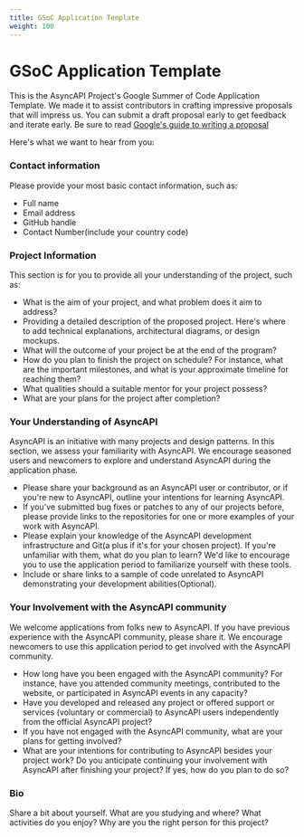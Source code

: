 ```yaml
---
title: GSoC Application Template
weight: 100
---
```


# GSoC Application Template

This is the AsyncAPI Project's Google Summer of Code Application Template. We made it to assist contributors in crafting impressive proposals that will impress us. You can submit a draft proposal early to get feedback and iterate early. Be sure to read [Google's guide to writing a proposal](https://google.github.io/gsocguides/student/writing-a-proposal)

Here's what we want to hear from you:

### Contact information

Please provide your most basic contact information, such as:
- Full name
- Email address
- GitHub handle
- Contact Number(include your country code)

### Project Information

This section is for you to provide all your understanding of the project, such as:
- What is the aim of your project, and what problem does it aim to address?
- Providing a detailed description of the proposed project. Here's where to add technical explanations, architectural diagrams, or design mockups.
- What will the outcome of your project be at the end of the program?
- How do you plan to finish the project on schedule? For instance, what are the important milestones, and what is your approximate timeline for reaching them?
- What qualities should a suitable mentor for your project possess?
- What are your plans for the project after completion? 

### Your Understanding of AsyncAPI

AsyncAPI is an initiative with many projects and design patterns. In this section, we assess your familiarity with AsyncAPI. We encourage seasoned users and newcomers to explore and understand AsyncAPI during the application phase.

- Please share your background as an AsyncAPI user or contributor, or if you're new to AsyncAPI, outline your intentions for learning AsyncAPI. 
- If you've submitted bug fixes or patches to any of our projects before, please provide links to the repositories for one or more examples of your work with AsyncAPI.
- Please explain your knowledge of the AsyncAPI development infrastructure and Git(a plus if it's for your chosen project). If you're unfamiliar with them, what do you plan to learn? We'd like to encourage you to use the application period to familiarize yourself with these tools.
-   Include or share links to a sample of code unrelated to AsyncAPI demonstrating your development abilities(Optional).

### Your Involvement with the AsyncAPI community

We welcome applications from folks new to AsyncAPI. If you have previous experience with the AsyncAPI community, please share it. We encourage newcomers to use this application period to get involved with the AsyncAPI community.

- How long have you been engaged with the AsyncAPI community? For instance, have you attended community meetings, contributed to the website, or participated in AsyncAPI events in any capacity?
- Have you developed and released any project or offered support or services (voluntary or commercial) to AsyncAPI users independently from the official AsyncAPI project?
- If you have not engaged with the AsyncAPI community, what are your plans for getting involved?
- What are your intentions for contributing to AsyncAPI besides your project work? Do you anticipate continuing your involvement with AsyncAPI after finishing your project? If yes, how do you plan to do so?

### Bio

Share a bit about yourself. What are you studying and where? What activities do you enjoy? Why are you the right person for this project?
